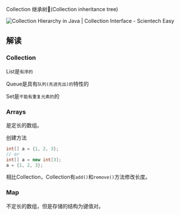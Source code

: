 Collection 继承树🌲(Collection inheritance tree)

![Collection Hierarchy in Java | Collection Interface - Scientech Easy](assets/java-collection-hierarchy.png)

## 解读

### Collection

List是`有序的`

Queue是具有`队列(先进先出)的`特性的

Set是`不能有重复元素的`的

### Arrays

是定长的数组。

创建方法

```java
int[] a = {1, 2, 3};
// or
int[] a = new int[3];
a = {1, 2, 3};
```

相比Collection，Collection有`add()`和`remove()`方法修改长度。

### Map

不定长的数组，但是存储的结构为键值对。